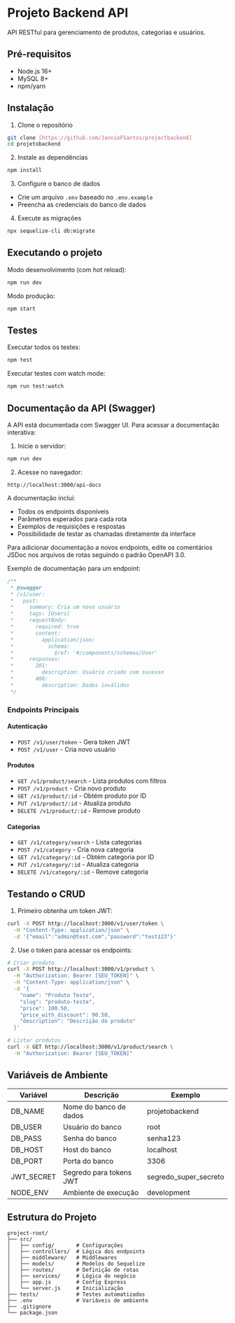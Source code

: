 # Projeto Backend API

API RESTful para gerenciamento de produtos, categorias e usuários.

## Pré-requisitos

- Node.js 16+
- MySQL 8+
- npm/yarn

## Instalação

1. Clone o repositório
```bash
git clone [https://github.com/JannioFSantos/projectbackend]
cd projetobackend
```

2. Instale as dependências
```bash
npm install
```

3. Configure o banco de dados
- Crie um arquivo `.env` baseado no `.env.example`
- Preencha as credenciais do banco de dados

4. Execute as migrações
```bash
npx sequelize-cli db:migrate
```

## Executando o projeto

Modo desenvolvimento (com hot reload):
```bash
npm run dev
```

Modo produção:
```bash
npm start
```

## Testes

Executar todos os testes:
```bash
npm test
```

Executar testes com watch mode:
```bash
npm run test:watch
```

## Documentação da API (Swagger)

A API está documentada com Swagger UI. Para acessar a documentação interativa:

1. Inicie o servidor:
```bash
npm run dev
```

2. Acesse no navegador:
```
http://localhost:3000/api-docs
```

A documentação inclui:
- Todos os endpoints disponíveis
- Parâmetros esperados para cada rota
- Exemplos de requisições e respostas
- Possibilidade de testar as chamadas diretamente da interface

Para adicionar documentação a novos endpoints, edite os comentários JSDoc nos arquivos de rotas seguindo o padrão OpenAPI 3.0.

Exemplo de documentação para um endpoint:
```javascript
/**
 * @swagger
 * /v1/user:
 *   post:
 *     summary: Cria um novo usuário
 *     tags: [Users]
 *     requestBody:
 *       required: true
 *       content:
 *         application/json:
 *           schema:
 *             $ref: '#/components/schemas/User'
 *     responses:
 *       201:
 *         description: Usuário criado com sucesso
 *       400:
 *         description: Dados inválidos
 */
```

### Endpoints Principais

#### Autenticação
- `POST /v1/user/token` - Gera token JWT
- `POST /v1/user` - Cria novo usuário

#### Produtos
- `GET /v1/product/search` - Lista produtos com filtros
- `POST /v1/product` - Cria novo produto
- `GET /v1/product/:id` - Obtém produto por ID
- `PUT /v1/product/:id` - Atualiza produto
- `DELETE /v1/product/:id` - Remove produto

#### Categorias
- `GET /v1/category/search` - Lista categorias
- `POST /v1/category` - Cria nova categoria
- `GET /v1/category/:id` - Obtém categoria por ID
- `PUT /v1/category/:id` - Atualiza categoria
- `DELETE /v1/category/:id` - Remove categoria

## Testando o CRUD

1. Primeiro obtenha um token JWT:
```bash
curl -X POST http://localhost:3000/v1/user/token \
  -H "Content-Type: application/json" \
  -d '{"email":"admin@test.com","password":"test123"}'
```

2. Use o token para acessar os endpoints:
```bash
# Criar produto
curl -X POST http://localhost:3000/v1/product \
  -H "Authorization: Bearer [SEU_TOKEN]" \
  -H "Content-Type: application/json" \
  -d '{
    "name": "Produto Teste",
    "slug": "produto-teste",
    "price": 100.50,
    "price_with_discount": 90.50,
    "description": "Descrição do produto"
  }'

# Listar produtos
curl -X GET http://localhost:3000/v1/product/search \
  -H "Authorization: Bearer [SEU_TOKEN]"
```

## Variáveis de Ambiente

| Variável          | Descrição                          | Exemplo               |
|-------------------|------------------------------------|-----------------------|
| DB_NAME           | Nome do banco de dados             | projetobackend        |
| DB_USER           | Usuário do banco                   | root                  |
| DB_PASS           | Senha do banco                     | senha123              |
| DB_HOST           | Host do banco                      | localhost             |
| DB_PORT           | Porta do banco                     | 3306                  |
| JWT_SECRET        | Segredo para tokens JWT            | segredo_super_secreto |
| NODE_ENV          | Ambiente de execução               | development           |

## Estrutura do Projeto

```
project-root/
├── src/
│   ├── config/       # Configurações
│   ├── controllers/  # Lógica dos endpoints
│   ├── middleware/   # Middlewares
│   ├── models/       # Modelos do Sequelize
│   ├── routes/       # Definição de rotas
│   ├── services/     # Lógica de negócio
│   ├── app.js        # Config Express
│   └── server.js     # Inicialização
├── tests/            # Testes automatizados
├── .env              # Variáveis de ambiente
├── .gitignore
└── package.json

